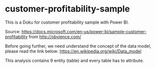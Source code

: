 # customer-profitability-sample

This is a Doku for customer profitability sample with Power BI.

Source: 
https://docs.microsoft.com/en-us/power-bi/sample-customer-profitability from http://obvience.com/

Before going further, we need understand the concept of the data model, please read the link below:
https://en.wikipedia.org/wiki/Data_model

This analysis contains 9 entity (table) and every table has to attribute.
